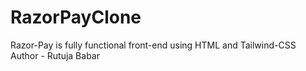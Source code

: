 # RazorPayClone
Razor-Pay is fully functional front-end using HTML and Tailwind-CSS
<br/>
Author - Rutuja Babar
